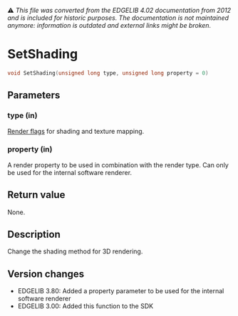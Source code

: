 :warning: _This file was converted from the EDGELIB 4.02 documentation from 2012 and is included for historic purposes. The documentation is not maintained anymore: information is outdated and external links might be broken._

# SetShading


```c++
void SetShading(unsigned long type, unsigned long property = 0)
```

## Parameters
### type (in)
[Render flags](classedisplay_definitions.md) for shading and texture mapping.

### property (in)
A render property to be used in combination with the render type. Can only be used for the internal software renderer.

## Return value
None.

## Description
Change the shading method for 3D rendering.

## Version changes
- EDGELIB 3.80: Added a property parameter to be used for the internal software renderer 
- EDGELIB 3.00: Added this function to the SDK

